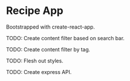 # Recipe App

Bootstrapped with create-react-app.

TODO: Create content filter based on search bar.

TODO: Create content filter by tag.

TODO: Flesh out styles.

TODO: Create express API.
